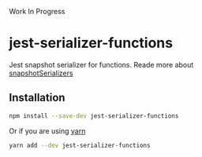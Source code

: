 Work In Progress

# jest-serializer-functions
Jest snapshot serializer for functions. Reade more about [snapshotSerializers](https://jestjs.io/docs/en/configuration.html#snapshotserializers-array-string)

## Installation
```sh
npm install --save-dev jest-serializer-functions
```
Or if you are using [yarn](https://yarnpkg.com/en/)
```sh
yarn add --dev jest-serializer-functions
```


